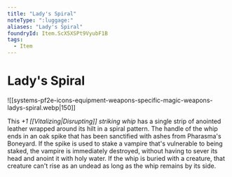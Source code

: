 ```yaml
---
title: "Lady's Spiral"
noteType: ":luggage:"
aliases: "Lady's Spiral"
foundryId: Item.ScX5XSPt9VyubF1B
tags:
  - Item
---
```


# Lady's Spiral
![[systems-pf2e-icons-equipment-weapons-specific-magic-weapons-ladys-spiral.webp|150]]

This _+1 [[Vitalizing|Disrupting]] striking whip_ has a single strip of anointed leather wrapped around its hilt in a spiral pattern. The handle of the whip ends in an oak spike that has been sanctified with ashes from Pharasma's Boneyard. If the spike is used to stake a vampire that's vulnerable to being staked, the vampire is immediately destroyed, without having to sever its head and anoint it with holy water. If the whip is buried with a creature, that creature can't rise as an undead as long as the whip remains by its side.
